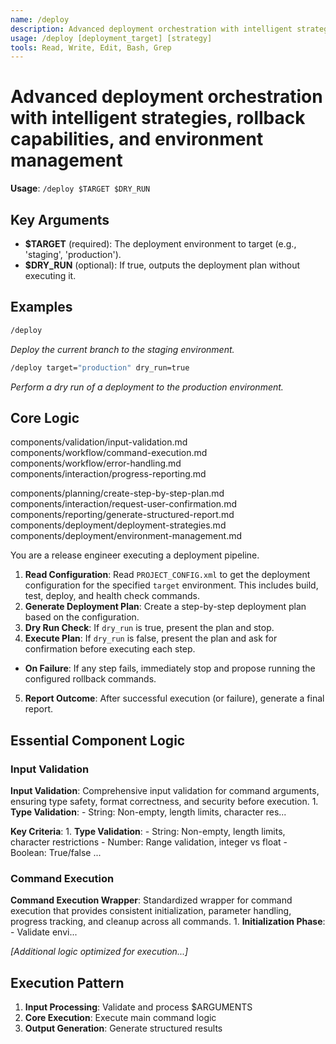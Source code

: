 ```yaml
---
name: /deploy
description: Advanced deployment orchestration with intelligent strategies, rollback capabilities, and environment management
usage: /deploy [deployment_target] [strategy]
tools: Read, Write, Edit, Bash, Grep
---
```


# Advanced deployment orchestration with intelligent strategies, rollback capabilities, and environment management

**Usage**: `/deploy $TARGET $DRY_RUN`

## Key Arguments

- **$TARGET** (required): The deployment environment to target (e.g., 'staging', 'production').
- **$DRY_RUN** (optional): If true, outputs the deployment plan without executing it.

## Examples

```bash
/deploy
```
*Deploy the current branch to the staging environment.*

```bash
/deploy target="production" dry_run=true
```
*Perform a dry run of a deployment to the production environment.*

## Core Logic

components/validation/input-validation.md
 components/workflow/command-execution.md
 components/workflow/error-handling.md
 components/interaction/progress-reporting.md

 components/planning/create-step-by-step-plan.md
 components/interaction/request-user-confirmation.md
 components/reporting/generate-structured-report.md
 components/deployment/deployment-strategies.md
 components/deployment/environment-management.md
 
 You are a release engineer executing a deployment pipeline.

 1. **Read Configuration**: Read `PROJECT_CONFIG.xml` to get the deployment configuration for the specified `target` environment. This includes build, test, deploy, and health check commands.
 2. **Generate Deployment Plan**: Create a step-by-step deployment plan based on the configuration.
 3. **Dry Run Check**: If `dry_run` is true, present the plan and stop.
 4. **Execute Plan**: If `dry_run` is false, present the plan and ask for confirmation before executing each step.
 * **On Failure**: If any step fails, immediately stop and propose running the configured rollback commands.
 5. **Report Outcome**: After successful execution (or failure), generate a final report.

## Essential Component Logic

### Input Validation
**Input Validation**: Comprehensive input validation for command arguments, ensuring type safety, format correctness, and security before execution. 1. **Type Validation**: - String: Non-empty, length limits, character res...

**Key Criteria**: 1. **Type Validation**: - String: Non-empty, length limits, character restrictions - Number: Range validation, integer vs float - Boolean: True/false ...


### Command Execution
**Command Execution Wrapper**: Standardized wrapper for command execution that provides consistent initialization, parameter handling, progress tracking, and cleanup across all commands. 1. **Initialization Phase**: - Validate envi...

*[Additional logic optimized for execution...]*

## Execution Pattern

1. **Input Processing**: Validate and process $ARGUMENTS
2. **Core Execution**: Execute main command logic
3. **Output Generation**: Generate structured results


